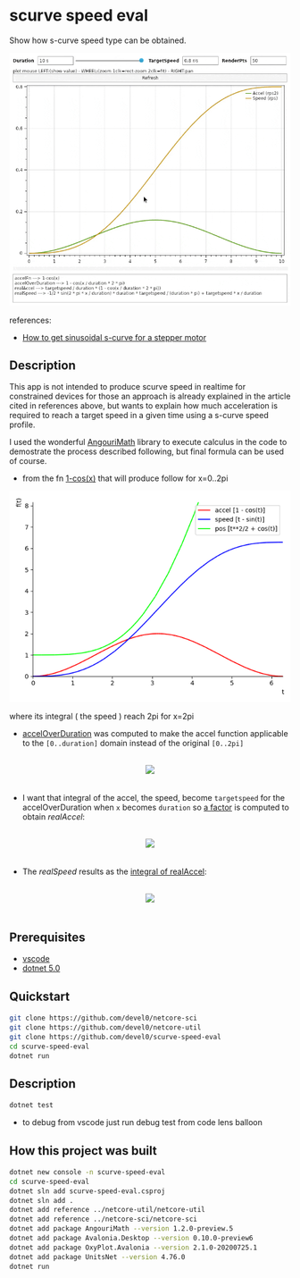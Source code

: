 # scurve speed eval

Show how s-curve speed type can be obtained.

<img src="data/img/demo.gif" width=600/>

references:
- [How to get sinusoidal s-curve for a stepper motor](http://fightpc.blogspot.com/2018/04/how-to-get-sinusoidal-s-curve-for.html)

## Description

This app is not intended to produce scurve speed in realtime for constrained devices for those an approach is already explained in the article cited in references above, but wants to explain how much acceleration is required to reach a target speed in a given time using a s-curve speed profile.

I used the wonderful [AngouriMath](https://github.com/asc-community/AngouriMath) library to execute calculus in the code to demostrate the process described following, but final formula can be used of course.

- from the fn [1-cos(x)][1] that will produce follow for x=0..2pi

![](data/img/scurve-base.png)

where its integral ( the speed ) reach 2pi for x=2pi

- [accelOverDuration][2] was computed to make the accel function applicable to the `[0..duration]` domain instead of the original `[0..2pi]`

<!-- $$
\LARGE
accelOverDuration=1-\cos\left(\frac{x}{duration}\cdot 2\cdot \pi\right)
$$ --> 

<br/>
<div align="center"><img src="https://render.githubusercontent.com/render/math?math=%5CLARGE%0AaccelOverDuration%3D1-%5Ccos%5Cleft(%5Cfrac%7Bx%7D%7Bduration%7D%5Ccdot%202%5Ccdot%20%5Cpi%5Cright)"></div>
<br/>

- I want that integral of the accel, the speed, become `targetspeed` for the accelOverDuration when `x` becomes `duration` so [a factor][3] is computed to obtain *realAccel*:

<!-- $$
\LARGE
realAccel=\frac{targetspeed}{duration}\cdot \left(1-\cos\left(\frac{x}{duration}\cdot 2\cdot \pi\right)\right)
$$ --> 

<br/>
<div align="center"><img src="https://render.githubusercontent.com/render/math?math=%5CLARGE%0ArealAccel%3D%5Cfrac%7Btargetspeed%7D%7Bduration%7D%5Ccdot%20%5Cleft(1-%5Ccos%5Cleft(%5Cfrac%7Bx%7D%7Bduration%7D%5Ccdot%202%5Ccdot%20%5Cpi%5Cright)%5Cright)"></div>
<br/>

- The *realSpeed* results as the [integral of realAccel][4]:

<!-- $$
realSpeed=\frac{\frac{-1}{2}\cdot \sin\left(\frac{2\cdot \pi\cdot x}{duration}\right)\cdot duration\cdot targetspeed}{duration\cdot \pi}+\frac{targetspeed\cdot x}{duration}
$$ --> 

<br/>
<div align="center"><img src="https://render.githubusercontent.com/render/math?math=realSpeed%3D%5Cfrac%7B%5Cfrac%7B-1%7D%7B2%7D%5Ccdot%20%5Csin%5Cleft(%5Cfrac%7B2%5Ccdot%20%5Cpi%5Ccdot%20x%7D%7Bduration%7D%5Cright)%5Ccdot%20duration%5Ccdot%20targetspeed%7D%7Bduration%5Ccdot%20%5Cpi%7D%2B%5Cfrac%7Btargetspeed%5Ccdot%20x%7D%7Bduration%7D"></div>
<br/>

[1]: https://github.com/devel0/scurve-speed-eval/blob/9c65f18c27b74d418018a15448c5a7a3aaed0ebf/Program.cs#L48

[2]: https://github.com/devel0/scurve-speed-eval/blob/9c65f18c27b74d418018a15448c5a7a3aaed0ebf/Program.cs#L54

[3]: https://github.com/devel0/scurve-speed-eval/blob/9c65f18c27b74d418018a15448c5a7a3aaed0ebf/Program.cs#L59

[4]: https://github.com/devel0/scurve-speed-eval/blob/9c65f18c27b74d418018a15448c5a7a3aaed0ebf/Program.cs#L64

## Prerequisites

- [vscode](https://code.visualstudio.com/)
- [dotnet 5.0](https://dotnet.microsoft.com/download)

## Quickstart

```sh
git clone https://github.com/devel0/netcore-sci
git clone https://github.com/devel0/netcore-util
git clone https://github.com/devel0/scurve-speed-eval
cd scurve-speed-eval
dotnet run
```

## Description

```sh
dotnet test
```

- to debug from vscode just run debug test from code lens balloon

## How this project was built

```sh
dotnet new console -n scurve-speed-eval
cd scurve-speed-eval
dotnet sln add scurve-speed-eval.csproj
dotnet sln add .
dotnet add reference ../netcore-util/netcore-util
dotnet add reference ../netcore-sci/netcore-sci
dotnet add package AngouriMath --version 1.2.0-preview.5
dotnet add package Avalonia.Desktop --version 0.10.0-preview6
dotnet add package OxyPlot.Avalonia --version 2.1.0-20200725.1
dotnet add package UnitsNet --version 4.76.0
dotnet run
```
